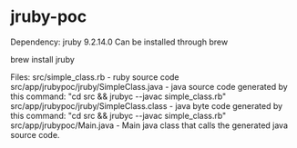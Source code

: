 # jruby-poc

Dependency: jruby 9.2.14.0 Can be installed through brew

brew install jruby 


Files:
src/simple_class.rb                      - ruby source code
src/app/jrubypoc/jruby/SimpleClass.java  - java source code generated by this command: "cd src && jrubyc --javac simple_class.rb"
src/app/jrubypoc/jruby/SimpleClass.class - java byte code generated by this command:   "cd src && jrubyc --javac simple_class.rb"
src/app/jrubypoc/Main.java               - Main java class that calls the generated java source code.        
